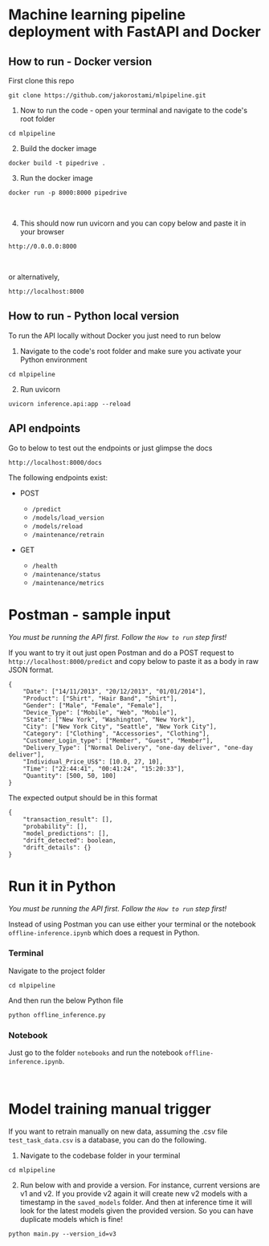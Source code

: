 # Machine learning pipeline deployment with FastAPI and Docker

## How to run - Docker version

First clone this repo
```
git clone https://github.com/jakorostami/mlpipeline.git
```

1. Now to run the code - open your terminal and navigate to the code's root folder

```
cd mlpipeline
```

2. Build the docker image


```
docker build -t pipedrive .
```

3. Run the docker image

```
docker run -p 8000:8000 pipedrive
```
<br>

4. This should now run uvicorn and you can copy below and paste it in your browser

```
http://0.0.0.0:8000
```
<br>

or alternatively,

```
http://localhost:8000
```

## How to run - Python local version


To run the API locally without Docker you just need to run below

1. Navigate to the code's root folder and make sure you activate your Python environment

```
cd mlpipeline
```

2. Run uvicorn

```
uvicorn inference.api:app --reload
```

## API endpoints

Go to below to test out the endpoints or just glimpse the docs

```
http://localhost:8000/docs
```

The following endpoints exist:

* POST
    * `/predict`
    * `/models/load_version`
    * `/models/reload`
    * `/maintenance/retrain`

* GET
    * `/health`
    * `/maintenance/status`
    * `/maintenance/metrics`


# Postman - sample input

*You must be running the API first. Follow the `How to run` step first!*

If you want to try it out just open Postman and do a POST request to `http://localhost:8000/predict` and copy below to paste it as a body in raw JSON format.

```
{
    "Date": ["14/11/2013", "20/12/2013", "01/01/2014"],
    "Product": ["Shirt", "Hair Band", "Shirt"],
    "Gender": ["Male", "Female", "Female"],
    "Device_Type": ["Mobile", "Web", "Mobile"],
    "State": ["New York", "Washington", "New York"],
    "City": ["New York City", "Seattle", "New York City"],
    "Category": ["Clothing", "Accessories", "Clothing"],
    "Customer_Login_type": ["Member", "Guest", "Member"],
    "Delivery_Type": ["Normal Delivery", "one-day deliver", "one-day deliver"],
    "Individual_Price_US$": [10.0, 27, 10],
    "Time": ["22:44:41", "00:41:24", "15:20:33"],
    "Quantity": [500, 50, 100]
}
```

The expected output should be in this format

```
{
    "transaction_result": [],
    "probability": [],
    "model_predictions": [],
    "drift_detected": boolean,
    "drift_details": {}
}
```


# Run it in Python
*You must be running the API first. Follow the `How to run` step first!*

Instead of using Postman you can use either your terminal or the notebook `offline-inference.ipynb` which does a request in Python.

### Terminal
Navigate to the project folder

```
cd mlpipeline
```

And then run the below Python file

```
python offline_inference.py
```

### Notebook
Just go to the folder `notebooks` and run the notebook `offline-inference.ipynb`.

<br>

# Model training manual trigger

If you want to retrain manually on new data, assuming the .csv file `test_task_data.csv` is a database, you can do the following.

1. Navigate to the codebase folder in your terminal

```
cd mlpipeline
```

2. Run below with and provide a version. For instance, current versions are v1 and v2. If you provide v2 again it will create new v2 models with a timestamp in the `saved_models` folder. And then at inference time it will look for the latest models given the provided version. So you can have duplicate models which is fine!

```
python main.py --version_id=v3
```


